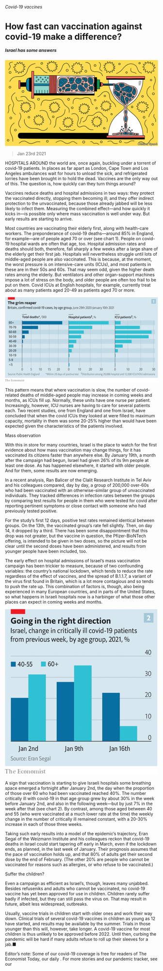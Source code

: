 ###### Covid-19 vaccines

# How fast can vaccination against covid-19 make a difference? 

##### Israel has some answers 

![image](images/20210123_STD002_1.jpg) 

> Jan 23rd 2021 


HOSPITALS AROUND the world are, once again, buckling under a torrent of covid-19 patients. In places as far apart as London, Cape Town and Los Angeles ambulances wait for hours to unload the sick, and refrigerated lorries have been brought in to hold the dead. Vaccines are the only way out of this. The question is, how quickly can they turn things around?


Vaccines reduce deaths and hospital admissions in two ways: they protect the vaccinated directly, stopping them becoming ill; and they offer indirect protection to the unvaccinated, because those already jabbed will be less likely to infect them. Measuring the combined effect—and how quickly it kicks in—is possible only where mass vaccination is well under way. But early results are starting to arrive.



Most countries are vaccinating their elderly first, along with health-care workers. The preponderance of covid-19 deaths—around 85% in England, for example—are of people aged 70 or over (see chart 1). People on covid-19 hospital wards are often that age, too. Hospital admission rates and deaths should both, therefore, fall sharply a few weeks after a large share of the elderly get their first jab. Hospitals will nevertheless struggle until lots of middle-aged people are also vaccinated. This is because, at the moment, the worst pressure is on intensive-care units (ICUs), and most patients in these are in their 50s and 60s. That may seem odd, given the higher death rates among the elderly. But ventilators and other organ-support machines impose a lot of stress on the body, and older people are often too frail to be put on them. Covid ICUs at English hospitals, for example, currently treat about as many patients aged 20-49 as patients aged 70 or more.

![image](images/20210123_STC973_0.png) 



This pattern means that where vaccination is slow, the number of covid-related deaths of middle-aged people may increase in coming weeks and months, as ICUs fill up. Normally, these units have one nurse per patient. Increasingly, however, ICU nurses are having to care for several patients each. Two recent studies, one from England and one from Israel, have concluded that when the covid ICUs they looked at were filled to maximum capacity, mortality in them was some 20-25% higher than would have been expected given the characteristics of the patients involved.

Mass observation


With this in store for many countries, Israel is the place to watch for the first evidence about how mass vaccination may change things, for it has vaccinated its citizens faster than anywhere else. By January 19th, a month after the campaign had begun, Israel had given 26% of its 9m people at least one dose. As has happened elsewhere, it started with older people. And for them, some results are now emerging.


In a recent analysis, Ran Balicer of the Clalit Research Institute in Tel Aviv and his colleagues compared, day by day, a group of 200,000 over-60s who had been vaccinated with an otherwise-similar group of unvaccinated individuals. They tracked differences in infection rates between the groups by comparing test results for people in them who were tested for covid after reporting pertinent symptoms or close contact with someone who had previously tested positive.




For the study’s first 12 days, positive test rates remained identical between groups. On the 13th, the vaccinated group’s rate fell slightly. Then, on day 14, it dropped by a third. There has been some disappointment that this drop was not greater, but the vaccine in question, the Pfizer-BioNTech offering, is intended to be given in two doses, so the picture will not be clear until the second doses have been administered, and results from younger people have been included, too.


The early effect on hospital admissions of Israel’s mass vaccination campaign has been trickier to measure, because of two confounding variables: the country’s national lockdown, which tends to reduce the rate regardless of the effect of vaccines, and the spread of B.1.1.7, a variant of the virus first found in Britain, which is a lot more contagious and so tends to push the rate up. This combination of factors is, though, also being experienced in many European countries, and in parts of the United States, so what happens in Israeli hospitals now is a harbinger of what those other places can expect in coming weeks and months.

![image](images/20210123_STC975_0.png) 



A sign that vaccination is starting to give Israeli hospitals some breathing space emerged a fortnight after January 2nd, the day when the proportion of those over 60 who had been vaccinated reached 40%. The number critically ill with covid-19 in that age group grew by about 30% in the week before January 2nd, and also in the following week—but by just 7% in the week after that (see chart 2). By contrast, among those aged between 40 and 55 (who were vaccinated at a much lower rate at the time) the weekly change in the number of critically ill remained constant, with a 20-30% increase in each of those three weeks.


Taking such early results into a model of the epidemic’s trajectory, Eran Segal of the Weizmann Institute and his colleagues reckon that covid-19 deaths in Israel could start tapering off early in March, even if the lockdown ends, as planned, in the last week of January. Their prognosis assumes that the pace of vaccination holds up, and that 80% of adults get their second dose by the end of February. (The other 20% are people who cannot be vaccinated for reasons such as allergies, or who refuse to be vaccinated.)

Suffer the children?


Even a campaign as efficient as Israel’s, though, leaves many unjabbed. Besides refuseniks and adults who cannot be vaccinated, no covid-19 vaccine has yet been approved for use in children. Children rarely suffer badly if infected, but they can still pass the virus on. That may result in future, albeit less widespread, outbreaks.


Usually, vaccine trials in children start with older ones and work their way down. Clinical trials of several covid-19 vaccines in children as young as 12 have started, and results may be available by the summer. Trials in those younger than this will, however, take longer. A covid-19 vaccine for most children is thus unlikely to be approved before 2022. Until then, curbing the pandemic will be hard if many adults refuse to roll up their sleeves for a jab.■


Editor’s note: Some of our covid-19 coverage is free for readers of The Economist Today, our daily . For more stories and our pandemic tracker, see our 

